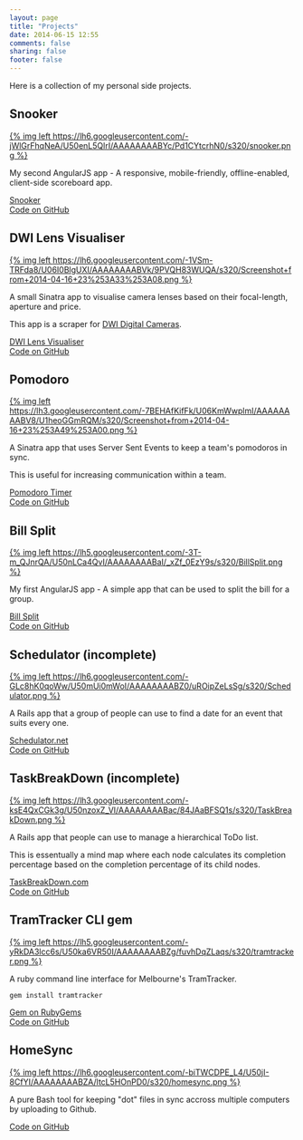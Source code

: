 ```yaml
---
layout: page
title: "Projects"
date: 2014-06-15 12:55
comments: false
sharing: false
footer: false
---
```


Here is a collection of my personal side projects.


Snooker
-------

[{% img left https://lh6.googleusercontent.com/-jWlGrFhqNeA/U50enL5QlrI/AAAAAAAABYc/Pd1CYtcrhN0/s320/snooker.png %}](http://snooker.stevenocchipinti.com)

My second AngularJS app - A responsive, mobile-friendly, offline-enabled, client-side scoreboard app.

[Snooker](http://www.poosnooker.com)  
[Code on GitHub](https://github.com/stevenocchipinti/snooker)


DWI Lens Visualiser
-------------------

[{% img left https://lh6.googleusercontent.com/-1VSm-TRFda8/U06I0BlgUXI/AAAAAAAABVk/9PVQH83WUQA/s320/Screenshot+from+2014-04-16+23%253A33%253A08.png %}](http://dwi.stevenocchipinti.com)

A small Sinatra app to visualise camera lenses based on their focal-length, aperture and price.

This app is a scraper for [DWI Digital Cameras](http://www.dwidigitalcameras.com.au).

[DWI Lens Visualiser](http://dwi.stevenocchipinti.com)  
[Code on GitHub](https://github.com/stevenocchipinti/dwi-visualiser)


Pomodoro
--------

[{% img left https://lh3.googleusercontent.com/-7BEHAfKifFk/U06KmWwplmI/AAAAAAAABV8/U1heoGGmRQM/s320/Screenshot+from+2014-04-16+23%253A49%253A00.png %}](http://pomodoro.stevenocchipinti.com)

A Sinatra app that uses Server Sent Events to keep a team's pomodoros in sync.

This is useful for increasing communication within a team.

[Pomodoro Timer](http://pomodoro.stevenocchipinti.com)  
[Code on GitHub](https://github.com/stevenocchipinti/pomodoro)


Bill Split
----------

[{% img left https://lh5.googleusercontent.com/-3T-m_QJnrQA/U50nLCa4QvI/AAAAAAAABaI/_xZf_0EzY9s/s320/BillSplit.png %}](http://billsplit.stevenocchipinti.com)

My first AngularJS app - A simple app that can be used to split the bill for a group.

[Bill Split](http://billsplit.stevenocchipinti.com)  
[Code on GitHub](https://github.com/stevenocchipinti/billsplit)


Schedulator (incomplete)
------------------------

[{% img left https://lh6.googleusercontent.com/-GLc8hK0qoWw/U50mUi0mWoI/AAAAAAAABZ0/uROipZeLsSg/s320/Schedulator.png %}](http://schedulator.net)

A Rails app that a group of people can use to find a date for an event that suits every one.

[Schedulator.net](http://schedulator.net)  
[Code on GitHub](https://github.com/stevenocchipinti/schedulator)


TaskBreakDown (incomplete)
--------------------------

[{% img left https://lh3.googleusercontent.com/-ksE4QxCGk3g/U50nzoxZ_VI/AAAAAAAABac/84JAaBFSQ1s/s320/TaskBreakDown.png %}](http://taskbreakdown.com)

A Rails app that people can use to manage a hierarchical ToDo list.

This is essentually a mind map where each node calculates its completion percentage based on the completion percentage of its child nodes.

[TaskBreakDown.com](http://taskbreakdown.com)  
[Code on GitHub](https://github.com/stevenocchipinti/taskbreakdown)


TramTracker CLI gem
-------------------

[{% img left https://lh5.googleusercontent.com/-yRkDA3lcc6s/U50ka6VR50I/AAAAAAAABZg/fuvhDqZLaqs/s320/tramtracker.png %}](https://github.com/stevenocchipinti/tramtracker)

A ruby command line interface for Melbourne's TramTracker.

```
gem install tramtracker
```

[Gem on RubyGems](https://rubygems.org/gems/tramtracker)  
[Code on GitHub](https://github.com/stevenocchipinti/tramtracker)


HomeSync
--------

[{% img left https://lh6.googleusercontent.com/-biTWCDPE_L4/U50jI-8CfYI/AAAAAAAABZA/ltcL5HOnPD0/s320/homesync.png %}](https://github.com/stevenocchipinti/homesync)

A pure Bash tool for keeping "dot" files in sync accross multiple computers by uploading to Github.

[Code on GitHub](https://github.com/stevenocchipinti/homesync)

<div style="clear: both"/>
